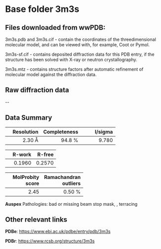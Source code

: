 # Base folder 3m3s

## Files downloaded from wwPDB:

3m3s.pdb and 3m3s.cif - contain the coordinates of the threedimensional molecular model, and can be viewed with, for example, Coot or Pymol.

3m3s-sf.cif - contains deposited diffraction data for this PDB entry, if the structure has been solved with X-ray or neutron crystallography.

3m3s.mtz - contains structure factors after automatic refinement of molecular model against the diffraction data.

## Raw diffraction data

--<br> 

## Data Summary
|   | Resolution | Completeness| I/sigma |
|---|-------------:|----------------:|--------------:|
|   |2.30 Å|94.8  %|<img width=50/>9.780|

|   | **R-work**| **R-free**   
|---|-------------:|----------------:|           
||0.1960|0.2570|

|   |**MolProbity<br>score**| **Ramachandran<br>outliers** 
|---|-------------:|----------------:|
||2.45|0.50 %|

**Auspex** Pathologies: bad or missing beam stop mask, , terracing

 

## Other relevant links 
**PDBe**:  https://www.ebi.ac.uk/pdbe/entry/pdb/3m3s
 
**PDBr**: https://www.rcsb.org/structure/3m3s 

